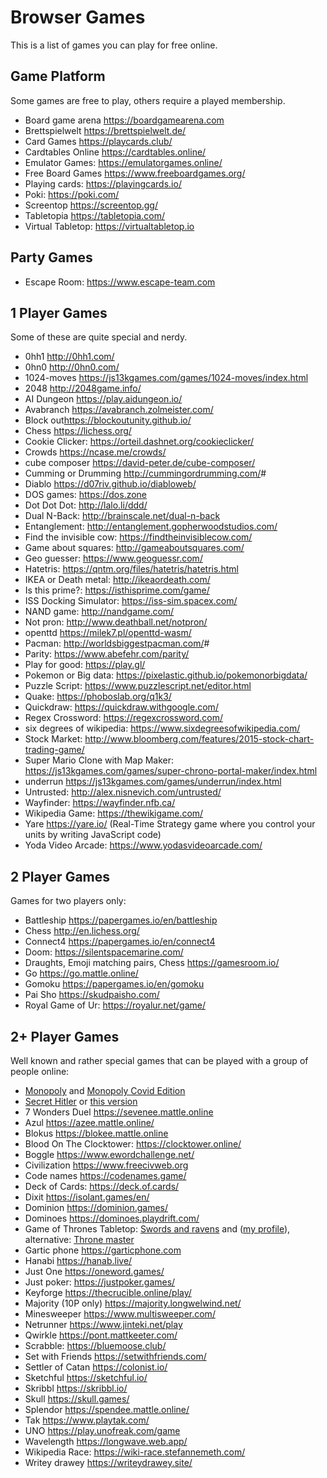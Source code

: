 # Browser Games

This is a list of games you can play for free online.

## Game Platform

Some games are free to play, others require a played membership.

- Board game arena <https://boardgamearena.com>
- Brettspielwelt <https://brettspielwelt.de/>
- Card Games <https://playcards.club/>
- Cardtables Online <https://cardtables.online/>
- Emulator Games: <https://emulatorgames.online/>
- Free Board Games <https://www.freeboardgames.org/>
- Playing cards: <https://playingcards.io/>
- Poki: <https://poki.com/>
- Screentop <https://screentop.gg/>
- Tabletopia <https://tabletopia.com/>
- Virtual Tabletop: <https://virtualtabletop.io>

## Party Games

- Escape Room: <https://www.escape-team.com>

## 1 Player Games

Some of these are quite special and nerdy.

- 0hh1 <http://0hh1.com/>
- 0hn0 <http://0hn0.com/>
- 1024-moves <https://js13kgames.com/games/1024-moves/index.html>
- 2048 <http://2048game.info/>
- AI Dungeon <https://play.aidungeon.io/>
- Avabranch <https://avabranch.zolmeister.com/>
- Block out<https://blockoutunity.github.io/>
- Chess <https://lichess.org/>
- Cookie Clicker: <https://orteil.dashnet.org/cookieclicker/>
- Crowds <https://ncase.me/crowds/>
- cube composer <https://david-peter.de/cube-composer/>
- Cumming or Drumming <http://cummingordrumming.com/>#
- Diablo <https://d07riv.github.io/diabloweb/>
- DOS games: <https://dos.zone>
- Dot Dot Dot: <http://lalo.li/ddd/>
- Dual N-Back: <http://brainscale.net/dual-n-back>
- Entanglement: <http://entanglement.gopherwoodstudios.com/>
- Find the invisible cow: <https://findtheinvisiblecow.com/>
- Game about squares: <http://gameaboutsquares.com/>
- Geo guesser: <https://www.geoguessr.com/>
- Hatetris: <https://qntm.org/files/hatetris/hatetris.html>
- IKEA or Death metal: <http://ikeaordeath.com/>
- Is this prime?: <https://isthisprime.com/game/>
- ISS Docking Simulator: <https://iss-sim.spacex.com/>
- NAND game: <http://nandgame.com/>
- Not pron: <http://www.deathball.net/notpron/>
- openttd <https://milek7.pl/openttd-wasm/>
- Pacman: <http://worldsbiggestpacman.com/>#
- Parity: <https://www.abefehr.com/parity/>
- Play for good: <https://play.gl/>
- Pokemon or Big data: <https://pixelastic.github.io/pokemonorbigdata/>
- Puzzle Script: <https://www.puzzlescript.net/editor.html>
- Quake: <https://phoboslab.org/q1k3/>
- Quickdraw: <https://quickdraw.withgoogle.com/>
- Regex Crossword: <https://regexcrossword.com/>
- six degrees of wikipedia: <https://www.sixdegreesofwikipedia.com/>
- Stock Market: <http://www.bloomberg.com/features/2015-stock-chart-trading-game/>
- Super Mario Clone with Map Maker: <https://js13kgames.com/games/super-chrono-portal-maker/index.html>
- underrun <https://js13kgames.com/games/underrun/index.html>
- Untrusted: <http://alex.nisnevich.com/untrusted/>
- Wayfinder: <https://wayfinder.nfb.ca/>
- Wikipedia Game: <https://thewikigame.com/>
- Yare <https://yare.io/> (Real-Time Strategy game where you control your units by writing JavaScript code)
- Yoda Video Arcade: <https://www.yodasvideoarcade.com/>

## 2 Player Games

Games for two players only:

- Battleship <https://papergames.io/en/battleship>
- Chess <http://en.lichess.org/>
- Connect4 <https://papergames.io/en/connect4>
- Doom: <https://silentspacemarine.com/>
- Draughts, Emoji matching pairs, Chess <https://gamesroom.io/>
- Go <https://go.mattle.online/>
- Gomoku <https://papergames.io/en/gomoku>
- Pai Sho <https://skudpaisho.com/>
- Royal Game of Ur: <https://royalur.net/game/>

## 2+ Player Games

Well known and rather special games that can be played with a group of people online:

- [Monopoly](https://www.webopoly.org/) and [Monopoly Covid Edition](https://www.covidopoly.io/)
- [Secret Hitler](https://netgames.io/games/secret-hitler/) or [this version](https://private.secrethitler.io/)
- 7 Wonders Duel <https://sevenee.mattle.online>
- Azul <https://azee.mattle.online/>
- Blokus <https://blokee.mattle.online>
- Blood On The Clocktower: <https://clocktower.online/>
- Boggle <https://www.ewordchallenge.net/>
- Civilization <https://www.freecivweb.org>
- Code names <https://codenames.game/>
- Deck of Cards: <https://deck.of.cards/>
- Dixit <https://isolant.games/en/>
- Dominion <https://dominion.games/>
- Dominoes <https://dominoes.playdrift.com/>
- Game of Thrones Tabletop: [Swords and ravens](https://swordsandravens.net/) and ([my profile](https://swordsandravens.net/user/2975df79-bd76-47e8-a740-518bb4bd0d47)), alternative: [Throne master](https://www.thronemaster.net)
- Gartic phone <https://garticphone.com>
- Hanabi <https://hanab.live/>
- Just One <https://oneword.games/>
- Just poker: <https://justpoker.games/>
- Keyforge <https://thecrucible.online/play/>
- Majority (10P only) <https://majority.longwelwind.net/>
- Minesweeper <https://www.multisweeper.com/>
- Netrunner <https://www.jinteki.net/play>
- Qwirkle <https://pont.mattkeeter.com/>
- Scrabble: <https://bluemoose.club/>
- Set with Friends <https://setwithfriends.com/>
- Settler of Catan <https://colonist.io/>
- Sketchful <https://sketchful.io/>
- Skribbl <https://skribbl.io/>
- Skull <https://skull.games/>
- Splendor <https://spendee.mattle.online/>
- Tak <https://www.playtak.com/>
- UNO <https://play.unofreak.com/game>
- Wavelength <https://longwave.web.app/>
- Wikipedia Race: <https://wiki-race.stefannemeth.com/>
- Writey drawey <https://writeydrawey.site/>
